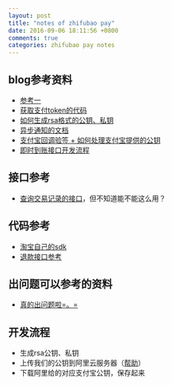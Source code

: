 ```yaml
---
layout: post
title: "notes of zhifubao pay"
date: 2016-09-06 18:11:56 +0800
comments: true
categories: zhifubao pay notes
---
```

## blog参考资料
- [参考一][1]
- [获取支付token的代码][2]
- [如何生成rsa格式的公钥、私钥][3]
- [异步通知的文档][4]
- [支付宝回调验签 + 如何处理支付宝提供的公钥][5]
- [即时到账接口开发流程][6]

## 接口参考
- [查询交易记录的接口][7]，但不知道能不能这么用？<!--more-->

## 代码参考
- [淘宝自己的sdk][8]
- [退款接口参考][9]

## 出问题可以参考的资料
- [真的出问题啦=。=][10]

## 开发流程
- 生成rsa公钥、私钥
- 上传我们的公钥到阿里云服务器（[帮助][11]）
- 下载阿里给的对应支付宝公钥，保存起来

[1]: http://chloerei.com/2013/08/01/alipay-payment-in-ruby/
[2]: http://www.cnblogs.com/xiaojingjing/p/3791616.html?utm_source=tuicool
[3]: http://m.blog.csdn.net/blog/cheyiliu/42487113
[4]: https://cshall.alipay.com/support/help_detail.htm?help_id=476935
[5]: http://www.cnblogs.com/luojianqun/p/3560176.html
[6]: https://cshall.alipay.com/support/help_detail.htm?help_id=476935
[7]: http://open.taobao.com/apidoc/api.htm?path=cid:10238-apiId:11100
[8]: https://github.com/mytharcher/alipay-php-sdk
[9]: http://download.alipay.com/public/api/base/alipaydirect.zip
[10]: http://blog.csdn.net/happyrabbit456/article/details/42102921
[11]: https://cshall.alipay.com/enterprise/help_detail.htm?help_id=473890&keyword=%C8%E7%BA%CE%C9%FA%B3%C9RSA%C3%DC%D4%BF&sToken=&from=search

